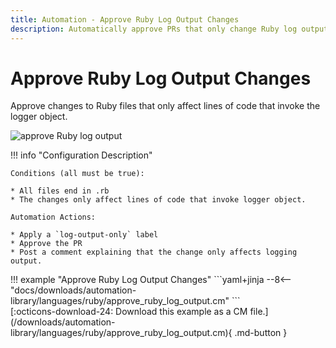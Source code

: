 ```yaml
---
title: Automation - Approve Ruby Log Output Changes
description: Automatically approve PRs that only change Ruby log output.
---
```

# Approve Ruby Log Output Changes

<!-- --8<-- [start:example]-->

Approve changes to Ruby files that only affect lines of code that invoke the logger object.

![approve Ruby log output](/automations/languages/approve-log-output.png)


!!! info "Configuration Description"


    Conditions (all must be true):
    
    * All files end in .rb
    * The changes only affect lines of code that invoke logger object.
    
    Automation Actions:
    
    * Apply a `log-output-only` label
    * Approve the PR
    * Post a comment explaining that the change only affects logging output.

<div class="automationExample" markdown="1">
!!! example "Approve Ruby Log Output Changes"
    ```yaml+jinja
    --8<-- "docs/downloads/automation-library/languages/ruby/approve_ruby_log_output.cm"
    ```
    <div class="result" markdown>
      <span>
      [:octicons-download-24: Download this example as a CM file.](/downloads/automation-library/languages/ruby/approve_ruby_log_output.cm){ .md-button }
      </span>
    </div>
<!-- --8<-- [end:example]-->